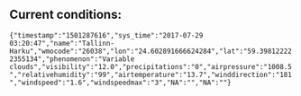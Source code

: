 ## Current conditions: 
 ``` {"timestamp":"1501287616","sys_time":"2017-07-29 03:20:47","name":"Tallinn-Harku","wmocode":"26038","lon":"24.602891666624284","lat":"59.398122222355134","phenomenon":"Variable clouds","visibility":"12.0","precipitations":"0","airpressure":"1008.5","relativehumidity":"99","airtemperature":"13.7","winddirection":"181","windspeed":"1.6","windspeedmax":"3","NA":"","NA":""} ```
